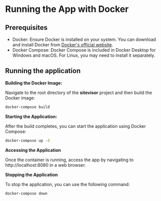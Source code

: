 # Running the App with Docker
## Prerequisites
- Docker: Ensure Docker is installed on your system. You can download and install Docker from [Docker's official website](https://www.docker.com/get-started/).
- Docker Compose: Docker Compose is included in Docker Desktop for Windows and macOS. For Linux, you may need to install it separately.

## Running the application

**Building the Docker Image:**

Navigate to the root directory of the **sitevisor** project and then build the Docker image:

```bash
docker-compose build
```

**Starting the Application:**

After the build completes, you can start the application using Docker Compose:

```bash
docker-compose up -d
```

**Accessing the Application**

Once the container is running, access the app by navigating to http://localhost:8080 in a web browser.

**Stopping the Application**

To stop the application, you can use the following command:

```bash
docker-compose down
```
